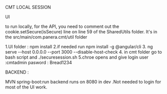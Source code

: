 CMT LOCAL SESSION

UI 

to run locally, for the API, you need to comment out the cookie.setSecure(isSecure) line on line 59 of the SharedUtils folder. 
It's in the src/main/com.panera.cmt/util folder


1.UI folder : npm install
2.if needed run npm install -g @angular/cli
3. ng serve --host 0.0.0.0 --port 3000 --disable-host-check
4. in cmt folder go to bash script and ./securesession.sh 
5.chroe opens and give login 
user :cmtadmin
pasword : Bread1234



BACKEND :

MVN spring-boot:run 
backend runs on 8080 in dev .Not needed to login for most of the UI work.

